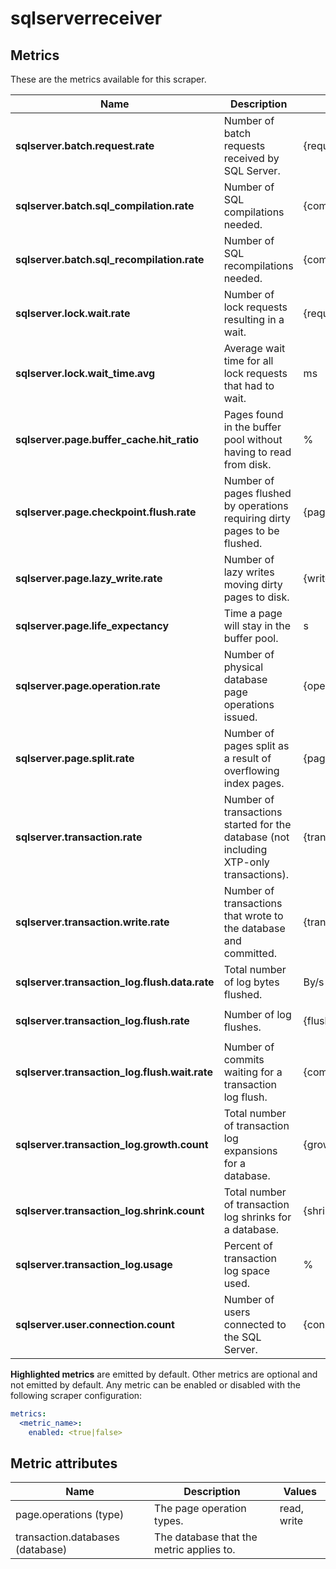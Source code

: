 [comment]: <> (Code generated by mdatagen. DO NOT EDIT.)

# sqlserverreceiver

## Metrics

These are the metrics available for this scraper.

| Name | Description | Unit | Type | Attributes |
| ---- | ----------- | ---- | ---- | ---------- |
| **sqlserver.batch.request.rate** | Number of batch requests received by SQL Server. | {requests}/s | Gauge(Double) | <ul> </ul> |
| **sqlserver.batch.sql_compilation.rate** | Number of SQL compilations needed. | {compilations}/s | Gauge(Double) | <ul> </ul> |
| **sqlserver.batch.sql_recompilation.rate** | Number of SQL recompilations needed. | {compilations}/s | Gauge(Double) | <ul> </ul> |
| **sqlserver.lock.wait.rate** | Number of lock requests resulting in a wait. | {requests}/s | Gauge(Double) | <ul> </ul> |
| **sqlserver.lock.wait_time.avg** | Average wait time for all lock requests that had to wait. | ms | Gauge(Double) | <ul> </ul> |
| **sqlserver.page.buffer_cache.hit_ratio** | Pages found in the buffer pool without having to read from disk. | % | Gauge(Double) | <ul> </ul> |
| **sqlserver.page.checkpoint.flush.rate** | Number of pages flushed by operations requiring dirty pages to be flushed. | {pages}/s | Gauge(Double) | <ul> </ul> |
| **sqlserver.page.lazy_write.rate** | Number of lazy writes moving dirty pages to disk. | {writes}/s | Gauge(Double) | <ul> </ul> |
| **sqlserver.page.life_expectancy** | Time a page will stay in the buffer pool. | s | Gauge(Double) | <ul> </ul> |
| **sqlserver.page.operation.rate** | Number of physical database page operations issued. | {operations}/s | Gauge(Double) | <ul> <li>page.operations</li> </ul> |
| **sqlserver.page.split.rate** | Number of pages split as a result of overflowing index pages. | {pages}/s | Gauge(Double) | <ul> </ul> |
| **sqlserver.transaction.rate** | Number of transactions started for the database (not including XTP-only transactions). | {transactions}/s | Gauge(Double) | <ul> <li>transaction.databases</li> </ul> |
| **sqlserver.transaction.write.rate** | Number of transactions that wrote to the database and committed. | {transactions}/s | Gauge(Double) | <ul> <li>transaction.databases</li> </ul> |
| **sqlserver.transaction_log.flush.data.rate** | Total number of log bytes flushed. | By/s | Gauge(Double) | <ul> <li>transaction.databases</li> </ul> |
| **sqlserver.transaction_log.flush.rate** | Number of log flushes. | {flushes}/s | Gauge(Double) | <ul> <li>transaction.databases</li> </ul> |
| **sqlserver.transaction_log.flush.wait.rate** | Number of commits waiting for a transaction log flush. | {commits}/s | Gauge(Double) | <ul> <li>transaction.databases</li> </ul> |
| **sqlserver.transaction_log.growth.count** | Total number of transaction log expansions for a database. | {growths} | Gauge(Double) | <ul> <li>transaction.databases</li> </ul> |
| **sqlserver.transaction_log.shrink.count** | Total number of transaction log shrinks for a database. | {shrinks} | Gauge(Double) | <ul> <li>transaction.databases</li> </ul> |
| **sqlserver.transaction_log.usage** | Percent of transaction log space used. | % | Gauge(Double) | <ul> <li>transaction.databases</li> </ul> |
| **sqlserver.user.connection.count** | Number of users connected to the SQL Server. | {connections} | Gauge(Double) | <ul> </ul> |

**Highlighted metrics** are emitted by default. Other metrics are optional and not emitted by default.
Any metric can be enabled or disabled with the following scraper configuration:

```yaml
metrics:
  <metric_name>:
    enabled: <true|false>
```

## Metric attributes

| Name | Description | Values |
| ---- | ----------- | ------ |
| page.operations (type) | The page operation types. | read, write |
| transaction.databases (database) | The database that the metric applies to. |  |
